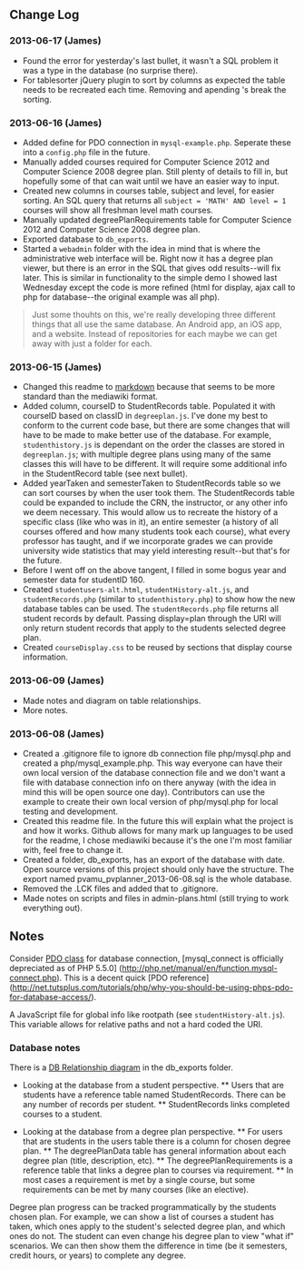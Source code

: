 Change Log
----------
### 2013-06-17 (James)
* Found the error for yesterday's last bullet, it wasn't a SQL problem it was a type in the 
  database (no surprise there).
* For tablesorter jQuery plugin to sort by columns as expected the table needs to be recreated each
  time. Removing and apending <tr>'s break the sorting.

### 2013-06-16 (James)
* Added define for PDO connection in `mysql-example.php`. Seperate these into a `config.php` file in 
  the future.
* Manually added courses required for Computer Science 2012 and Computer Science 2008 degree plan. 
  Still plenty of details to fill in, but hopefully some of that can wait until we have an easier 
  way to input.
* Created new columns in courses table, subject and level, for easier sorting. An SQL query that
  returns all `subject = 'MATH' AND level = 1` courses will show all freshman level math courses.
* Manually updated degreePlanRequirements table for Computer Science 2012 and Computer Science 2008 
  degree plan.
* Exported database to `db_exports`.
* Started a `webadmin` folder with the idea in mind that is where the administrative web interface 
  will be. Right now it has a degree plan viewer, but there is an error in the SQL that gives odd 
  results--will fix later. This is similar in functionality to the simple demo I showed last
  Wednesday except the code is more refined (html for display, ajax call to php for database--the 
  original example was all php).
  
> Just some thouhts on this, we're really developing three different things that all use the same
  database. An Android app, an iOS app, and a website. Instead of repositories for each maybe we
  can get away with just a folder for each.

### 2013-06-15 (James)
* Changed this readme to [markdown](http://daringfireball.net/projects/markdown/) because that seems
  to be more standard than the mediawiki format.
* Added column, courseID to StudentRecords table. Populated it with courseID based on classID in
  `degreeplan.js`. I've done my best to conform to the current code base, but there are some changes
  that will have to be made to make better use of the database. For example, `studenthistory.js` is 
  dependant on the order the classes are stored in `degreeplan.js`; with multiple degree plans using
  many of the same classes this will have to be different. It will require some additional
  info in the StudentRecord table (see next bullet).
* Added yearTaken and semesterTaken to StudentRecords table so we can sort courses by when the user
  took them. The StudentRecords table could be expanded to include the CRN, the instructor, or any 
  other info we deem necessary. This would allow us to recreate the history of a specific class 
  (like who was in it), an entire semester (a history of all courses offered and how many students 
  took each course), what every professor has taught, and if we incorporate grades we can provide
  university wide statistics that may yield interesting result--but that's for the future.
* Before I went off on the above tangent, I filled in some bogus year and semester data for
  studentID 160.
* Created `studentusers-alt.html`, `studentHistory-alt.js`, and `studentRecords.php` (similar to 
  `studenthistory.php`) to show how the new database tables can be used. The `studentRecords.php` 
  file returns all student records by default. Passing display=plan through the URI will only return 
  student records that apply to the students selected degree plan.
* Created `courseDisplay.css` to be reused by sections that display course information.

### 2013-06-09 (James)
* Made notes and diagram on table relationships.
* More notes.

### 2013-06-08 (James)
* Created a .gitignore file to ignore db connection file php/mysql.php and created a 
  php/mysql_example.php. This way everyone can have their own local version of the database 
  connection file and we don't want a file with database connection info on there anyway (with the 
  idea in mind this will be open source one day). Contributors can use the example to create their 
  own local version of php/mysql.php for local testing and development.
* Created this readme file. In the future this will explain what the project is and how it works. 
  Github allows for many mark up languages to be used for the readme, I chose mediawiki because it's
  the one I'm most familiar with, feel free to change it.
* Created a folder, db_exports, has an export of the database with date. Open source versions of
  this project should only have the structure. The export named pvamu_pvplanner_2013-06-08.sql is 
  the whole database.
* Removed the .LCK files and added that to .gitignore.
* Made notes on scripts and files in admin-plans.html (still trying to work everything out).


Notes
-----
Consider [PDO class](http://www.php.net/manual/en/class.pdo.php) for database connection, 
[mysql_connect is officially depreciated as of PHP 5.5.0]
(http://php.net/manual/en/function.mysql-connect.php). This is a decent quick [PDO reference]
(http://net.tutsplus.com/tutorials/php/why-you-should-be-using-phps-pdo-for-database-access/).

A JavaScript file for global info like rootpath (see `studentHistory-alt.js`). This variable allows
for relative paths and not a hard coded the URI.

### Database notes
There is a [DB Relationship diagram](https://github.com/CSPVAMU/PantherTracksMobile/tree/master/db_exports)
in the db_exports folder.

* Looking at the database from a student perspective.
** Users that are students have a reference table named StudentRecords. There can be any number of 
   records per student.
** StudentRecords links completed courses to a student.

* Looking at the database from a degree plan perspective.
** For users that are students in the users table there is a column for chosen degree plan.
** The degreePlanData table has general information about each degree plan (title, description, etc).
** The degreePlanRequirements is a reference table that links a degree plan to courses via requirement.
** In most cases a requirement is met by a single course, but some requirements can be met by many 
   courses (like an elective).

Degree plan progress can be tracked programmatically by the students chosen plan. For example, we 
can show a list of courses a student has taken, which ones apply to the student's selected degree 
plan, and which ones do not. The student can even change his degree plan to view "what if" 
scenarios. We can then show them the difference in time (be it semesters, credit hours, or years) 
to complete any degree.
